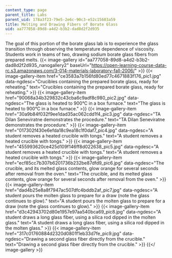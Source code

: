 ```yaml
---
content_type: page
parent_title: Labs
parent_uid: 178a3f23-79e5-2e6c-90c3-e52c15603a59
title: Melting and Drawing Fibers of Borate Glass
uid: aa777058-89d8-a4d2-b3b2-dad8d2f2d935
---
```


The goal of this portion of the borate glass lab is to experience the glass transition through observing the temperature dependence of viscosity. Students work in teams of two, drawing sodium borate glass fibers from prepared melts.
{{< image-gallery id="aa777058-89d8-a4d2-b3b2-dad8d2f2d935_nanogallery2" baseUrl="https://open-learning-course-data-rc.s3.amazonaws.com/3-014-materials-laboratory-fall-2006/" >}}
{{< image-gallery-item href="ce3583a7b156fd80ed77c4671883f176_pic1.jpg" data-ngdesc="Crucibles containing the prepared borate glass, ready for reheating." text="Crucibles containing the prepared borate glass, ready for reheating." >}}
{{< image-gallery-item href="90068a34b329832c43cba6c9adf8c980_pic2.jpg" data-ngdesc="The glass is heated to 900°C in a box furnace." text="The glass is heated to 900°C in a box furnace." >}}
{{< image-gallery-item href="30a9b84f032f9ee1dad35ac062cdd1f4_pic3.jpg" data-ngdesc="TA Dilan Seneviratne demonstrates the procedure." text="TA Dilan Seneviratne demonstrates the procedure." >}}
{{< image-gallery-item href="017302f430e6efda18c9ea18c1f0daf7_pic4.jpg" data-ngdesc="A student removes a heated crucible with tongs." text="A student removes a heated crucible with tongs." >}}
{{< image-gallery-item href="455993620ce425d109f146ff8d022638_pic5.jpg" data-ngdesc="A student removes a heated crucible with tongs." text="A student removes a heated crucible with tongs." >}}
{{< image-gallery-item href="ecf85cc7b307b6201736b232be87dfd9_pic6.jpg" data-ngdesc="The crucible, and its melted glass contents, glow orange for several seconds after removal from the oven." text="The crucible, and its melted glass contents, glow orange for several seconds after removal from the oven." >}}
{{< image-gallery-item href="dad4b25e8a8f7947ac507dfc4bddb2af_pic7.jpg" data-ngdesc="A student pours the molten glass to prepare for a draw (note the glass continues to glow)." text="A student pours the molten glass to prepare for a draw (note the glass continues to glow)." >}}
{{< image-gallery-item href="d3c42943702d80e1957e97aa540bca69_pic8.jpg" data-ngdesc="A student draws a long glass fiber, using a silica rod dipped in the molten glass." text="A student draws a long glass fiber, using a silica rod dipped in the molten glass." >}}
{{< image-gallery-item href="317c01760884d2320d0801f1eb33d7fe_pic9.jpg" data-ngdesc="Drawing a second glass fiber directly from the crucible." text="Drawing a second glass fiber directly from the crucible." >}}
{{</ image-gallery >}}
